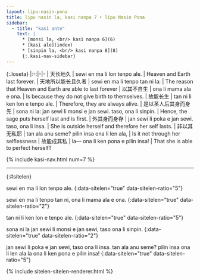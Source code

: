 ```yaml
---
layout: lipu-nasin-pona
title: lipu nasin la, kasi nanpa 7 • lipu Nasin Pona
sidebar:
  - title: "kasi ante"
    text: |
      * [monsi la, <br/> kasi nanpa 6](6)
      * [kasi ale](index)
      * [sinpin la, <br/> kasi nanpa 8](8)
      {:.kasi-nav-sidebar}
---
```


{:.loseta}
|:-:|-|-
| 天长地久                   | sewi en ma li lon tenpo ale.                                   | Heaven and Earth last forever.
| 天地所以<wbr/>能长且久者   | sewi en ma li tenpo tan ni la:                                 | The reason that Heaven and Earth are able to last forever
| 以其不自生                 | ona li mama ala e ona.                                         | Is because they do not give birth to themselves.
| 故能长生                   | tan ni li ken lon e tenpo ale.                                 | Therefore, they are always alive.
| 是以圣人<wbr/>后其身而身先 | sona ni la: jan sewi li monsi e jan sewi. taso, ona li sinpin. | Hence, the sage puts herself last and is first.
| 外其身而身存               | jan sewi li poka e jan sewi. taso, ona li insa.                | She is outside herself and therefore her self lasts.
| 非以其无私耶               | tan ala anu seme? pilin insa ona li len ala,                   | Is it not through her selflessness
| 故能成其私                 | la— ona li ken pona e pilin insa!                              | That she is able to perfect herself?

{% include kasi-nav.html num=7 %}

-------
{:#sitelen}

sewi en ma li lon tenpo ale.
{:data-sitelen="true" data-sitelen-ratio="5"}

sewi en ma li tenpo tan ni,
ona li mama ala e ona.
{:data-sitelen="true" data-sitelen-ratio="2"}

tan ni li ken lon e tenpo ale.
{:data-sitelen="true" data-sitelen-ratio="5"}

sona ni la jan sewi li monsi e jan sewi, taso ona li sinpin.
{:data-sitelen="true" data-sitelen-ratio="2"}

jan sewi li poka e jan sewi, taso ona li insa.
tan ala anu seme?
pilin insa ona li len ala la ona li ken pona e pilin insa!
{:data-sitelen="true" data-sitelen-ratio="5"}

{% include sitelen-sitelen-renderer.html %}
